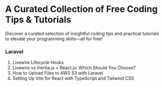 # A Curated Collection of Free Coding Tips & Tutorials
Discover a curated selection of insightful coding tips and practical tutorials to elevate your programming skills—all for free!

### Laravel
1. Livewire Lifecycle Hooks
2. Livewire vs Inertia.js + React.js: Which Should You Choose?
3. How to Upload Files to AWS S3 with Laravel
4. Setting Up Vite for React with TypeScript and Tailwind CSS

